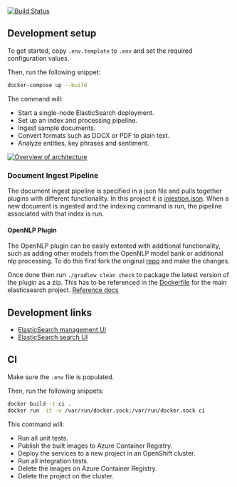 [![Build Status](https://clewolff.visualstudio.com/elasticsearch-pipeline-demo/_apis/build/status/c-w.elasticsearch-pipeline-demo?branchName=master)](https://clewolff.visualstudio.com/elasticsearch-pipeline-demo/_build/latest?definitionId=6&branchName=master)

## Development setup

To get started, copy `.env.template` to `.env` and set the required configuration values.

Then, run the following snippet:

```bash
docker-compose up --build
```

The command will:

- Start a single-node ElasticSearch deployment.
- Set up an index and processing pipeline.
- Ingest sample documents.
- Convert formats such as DOCX or PDF to plain text.
- Analyze entities, key phrases and sentiment.

[![Overview of architecture](https://user-images.githubusercontent.com/1086421/59701575-ec436200-91c3-11e9-86c6-0b659a8bef87.png)](https://www.draw.io/?title=elasticsearch-pipeline-demo#R5Vtbd6o4FP41PuriKvqo9nraM9M1PXPm9OmsCBFSkbggttpfPwkGhCQiWrQ605eSLYRk5%2Fv2LaFljmbL2xjMg%2B%2FYg2HL0Lxly7xqGYbe62r0H5OsuKRrmmuJHyOPyzaCZ%2FQBuZA%2F6C%2BQB5PSjQTjkKB5WejiKIIuKclAHOP38m0THJbfOgc%2BlATPLghl6T%2FII8Fa2rO1jfwOIj%2FI3qxr%2FJcZyG7mgiQAHn4viMzrljmKMSbrq9lyBEOmvUwv6%2BdutvyaDyyGEanzANCSj%2B9Dc3B%2F5b8G5LaNRoNxu7fu5Q2ECz5hPliyyjQAI2%2FAFElbEY6ocOiBJICsV502AjIL%2BSVcIvKLXmsdm7de0pbW580rhgsta6wKjScYoxkkMOYyeXJ8vglexC4f2d3jt97r4Db4%2FeNZi6KHh2TlXrdtDhIQ%2B5BUzJz3B73S%2BnPV3UJMRxOv6A3vm1XPFj0oLHgmi2EICHorowZw8Pl5d%2FkbnjCiMzO0jCkm74fzxLa0chfrefOniqssdtQrd2T1hY7WipE6oheFaW9EKYjUgFKq35AAdR2ChCD3GYLYDVpGN6SaG45jeuWzq%2FvIg0sJdJQsc3bprkJEb6CwGL4HiMDnOUhX%2F52amzL4xnhBb%2FQex7kAuFM%2FZtI%2FF4T2Arl8K7TeYEzgshIM%2FFfLtktKNjOOF8Cia7aMlp62HRilldhX7fvx2KVLkiC3rMDDKWfJlKvCxplQrt8TFtE5kHJiR5Z%2BWsrpMue28mkxCwcuwYxPDO6IOrpHMIbhE04QQTiit4wxIXhGbwjZD8OcRSMcsudob%2BYk%2FSv0MQiRz54lWGAlXlNvlHvnSuNen4Fmz%2BmUtd7WuzIJTQV8usfioG5%2BnoRUI%2FGq4ENZ8yXzk6yxcaFpa7VLpTvJm6FnN3vPy2M6XZF19mH0dQT65gM8FX0tCTbPi%2FEMsSF62F3MYDpa2ocIJsoVUoZPDBP0AcbpDQwWczbodBr2sGVfUQngTHVprzBWUHiGPI89X4f%2BMuqqiSHSOw%2Fb%2BZBbxchYRfu21jHtrlFe%2BEbg1NZtVa9ZB3gySeBxAiZNWn4hYtLmaA7TAEay6u9oFoI0Jm%2FAptKwRjKgeThZZLDk4BozobIFpZ6DzaDMBYLZXEOAItZgLBA1E6%2BjQU6DHaFjTRjnK1XfS5Vjcd1ShInGKV2UbGoGEQhXNOmm2qOzR2sFizH69ZLEwGWan0I2vXkQg4Rm5dKNl7EOpnnCdVgFd8PXx%2B6vn8HH1bfX0dsfNy%2FtLPksrMMNJCnXCyifxDQMY9rEMStSXIRqVSbkpJqtEQvvjMGUZYzsly01jMbitsp1KUZzVcDaGcxxQ3smsVxeNMtCMNHB1K5%2BiB2JZZTmYjnofg%2Be7m2%2FN53e%2FW2Ph0%2Bv5KeC1xvTycwrQcxqXgKRDfOETFZOwfk8kz%2FBrirWFNlVBYMzYVe3L7g%2FsQpVO1OytvjRE7GrCdt%2BoJ0%2BxCd8An1VqNpp262zQt8RbbuQ8B85T7cl9A0%2BFjHMMxANsFCa5m2yhd9ZaisgVF1Sk9L2hMR4CrOknG%2FMTFAYFvJ0TRte3xjsZl79my19tk3XAWzgHTfEC%2B93AuM35DaUQraFwrityZG2Cmuim27MifQPNBkJBROpFyWWtrrsSouQWx%2B9ZHs2pqjx6p6iNO%2B8639NRv6D5T%2B%2BdafO6LfzQs6sNO9oAowO9Vj9r63MG4p4UKjtuDgiAEWU0yIuC8WdFI18b9wwG6r2GEL93JapatqKPSyrahOLv%2B4vVtOL%2FBBuf5%2BqXJ8XSIrvM8zy60BILWAECByyuDk5RqBRo5CfmVQ0Sw8QDNP%2Fg2S%2B2eUAWWOCliy6373hojb9%2FA1XASHszMOAzda4wXMYReG8A2imEMAOjn0qRDN%2F81M7xD7uzCN%2Fj1DkABRZZafcNzqKxEF3FDiyt8Oors1Xrl6NxOGrV4%2BgKSgvXSo59WIpvLN6qY7lnrOl%2BT9tXVqOuHVpOQrTe8pU25DrwvXCJHVm5ZRSK%2F1owU02ykvbujSFhDyvq%2Bwb3kgdiUcYjh3fyDlRVscGUYQJddJeq1jTFjB1KRuYOT%2FOcQOz0S3KquSgsMo%2FpIxXm8d4uaoMaD9Z59zb0Irne06561N15LBaj4VtuDPSZVuwNIZzwvKwUpm1QClsV56xQs3eVytUtuX1YoBDSyXGF9ZKqszchZ0cNrWGjjEa%2Bo6OmgsmlGrtnhh%2FzqXizzgv%2FImwObRWJxaIpI6OjD%2B5VPxM8UYlYxTSRNBnz0cTHM9Amm3yU0hpEb0KqP%2BlbybOC3n5zllWJc5OUu6LPLEj83g7S8pDG4dm3zUs3zGNWN0DKMvFahT8WnSN1x8D5%2F7t4X5%2BMz0zJyrlChfgRJW1z0a%2F5zrcoNQ9KOGcFQra4ldYUj2ltkURvsKSKjzHPockHyr%2BjI%2FKS3v7WZHMt%2Bklz1YddtXCXN3jEVWbO2eCOUsI3%2FVDwyfL7ld31Bzkqgy64nhEfoC12fRbUYyTYFO3NnTEY6u0ufnGd63szafS5vW%2F)

### Document Ingest Pipeline

The document ingest pipeline is specified in a json file and pulls together plugins with different functionality. In this project it is [injestion.json](devtool/ingestion.json). When a new document is ingested and the indexing command is run, the pipeline associated with that index is run.

#### OpenNLP Plugin 

The OpenNLP plugin can be easily extented with additional functionality, such as adding other models from the OpenNLP model bank or additional nlp processing. To do this first fork the original [repo](https://github.com/spinscale/elasticsearch-ingest-opennlp) and make the changes.

Once done then run `./gradlew clean check` to package the latest version of the plugin as a zip. This has to be referenced in the [Dockerfile](elasticsearch/Dockerfile) for the main elasticsearch project. [Reference docs](https://www.elastic.co/guide/en/elasticsearch/plugins/current/plugin-management-custom-url.html)

## Development links

- [ElasticSearch management UI](http://localhost:1358/?appname=devindex&url=http://localhost:9200)
- [ElasticSearch search UI](http://localhost:3000/?appname=devindex&url=http://localhost:9200)

## CI
Make sure the `.env` file is populated.

Then, run the following snippets:

```bash
docker build -t ci .
docker run -it -v /var/run/docker.sock:/var/run/docker.sock ci
```

This command will:

- Run all unit tests.
- Publish the built images to Azure Container Registry.
- Deploy the services to a new project in an OpenShift cluster.
- Run all integration tests.
- Delete the images on Azure Container Registry.
- Delete the project on the cluster.
